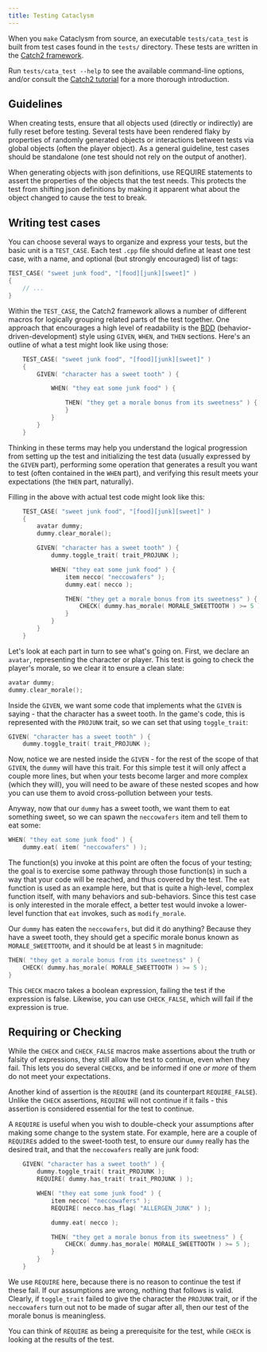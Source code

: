 ```yaml
---
title: Testing Cataclysm
---
```


When you `make` Cataclysm from source, an executable `tests/cata_test` is built from test cases
found in the `tests/` directory. These tests are written in the
[Catch2 framework](https://github.com/catchorg/Catch2).

Run `tests/cata_test --help` to see the available command-line options, and/or consult the
[Catch2 tutorial](https://github.com/catchorg/Catch2/blob/devel/docs/tutorial.md) for a more
thorough introduction.

## Guidelines

When creating tests, ensure that all objects used (directly or indirectly) are fully reset before
testing. Several tests have been rendered flaky by properties of randomly generated objects or
interactions between tests via global objects (often the player object). As a general guideline,
test cases should be standalone (one test should not rely on the output of another).

When generating objects with json definitions, use REQUIRE statements to assert the properties of
the objects that the test needs. This protects the test from shifting json definitions by making it
apparent what about the object changed to cause the test to break.

## Writing test cases

You can choose several ways to organize and express your tests, but the basic unit is a `TEST_CASE`.
Each test `.cpp` file should define at least one test case, with a name, and optional (but strongly
encouraged) list of tags:

```cpp
TEST_CASE( "sweet junk food", "[food][junk][sweet]" )
{
    // ...
}
```

Within the `TEST_CASE`, the Catch2 framework allows a number of different macros for logically
grouping related parts of the test together. One approach that encourages a high level of
readability is the [BDD](https://en.wikipedia.org/wiki/Behavior-driven_development)
(behavior-driven-development) style using `GIVEN`, `WHEN`, and `THEN` sections. Here's an outline of
what a test might look like using those:

```cpp
    TEST_CASE( "sweet junk food", "[food][junk][sweet]" )
    {
        GIVEN( "character has a sweet tooth" ) {

            WHEN( "they eat some junk food" ) {

                THEN( "they get a morale bonus from its sweetness" ) {
                }
            }
        }
    }
```

Thinking in these terms may help you understand the logical progression from setting up the test and
initializing the test data (usually expressed by the `GIVEN` part), performing some operation that
generates a result you want to test (often contained in the `WHEN` part), and verifying this result
meets your expectations (the `THEN` part, naturally).

Filling in the above with actual test code might look like this:

```cpp
    TEST_CASE( "sweet junk food", "[food][junk][sweet]" )
    {
        avatar dummy;
        dummy.clear_morale();

        GIVEN( "character has a sweet tooth" ) {
            dummy.toggle_trait( trait_PROJUNK );

            WHEN( "they eat some junk food" ) {
                item necco( "neccowafers" );
                dummy.eat( necco );

                THEN( "they get a morale bonus from its sweetness" ) {
                    CHECK( dummy.has_morale( MORALE_SWEETTOOTH ) >= 5 );
                }
            }
        }
    }
```

Let's look at each part in turn to see what's going on. First, we declare an `avatar`, representing
the character or player. This test is going to check the player's morale, so we clear it to ensure a
clean slate:

```cpp
avatar dummy;
dummy.clear_morale();
```

Inside the `GIVEN`, we want some code that implements what the `GIVEN` is saying - that the
character has a sweet tooth. In the game's code, this is represented with the `PROJUNK` trait, so we
can set that using `toggle_trait`:

```cpp
GIVEN( "character has a sweet tooth" ) {
    dummy.toggle_trait( trait_PROJUNK );
```

Now, notice we are nested inside the `GIVEN` - for the rest of the scope of that `GIVEN`, the
`dummy` will have this trait. For this simple test it will only affect a couple more lines, but when
your tests become larger and more complex (which they will), you will need to be aware of these
nested scopes and how you can use them to avoid cross-pollution between your tests.

Anyway, now that our `dummy` has a sweet tooth, we want them to eat something sweet, so we can spawn
the `neccowafers` item and tell them to eat some:

```cpp
WHEN( "they eat some junk food" ) {
    dummy.eat( item( "neccowafers" ) );
```

The function(s) you invoke at this point are often the focus of your testing; the goal is to
exercise some pathway through those function(s) in such a way that your code will be reached, and
thus covered by the test. The `eat` function is used as an example here, but that is quite a
high-level, complex function itself, with many behaviors and sub-behaviors. Since this test case is
only interested in the morale effect, a better test would invoke a lower-level function that `eat`
invokes, such as `modify_morale`.

Our `dummy` has eaten the `neccowafers`, but did it do anything? Because they have a sweet tooth,
they should get a specific morale bonus known as `MORALE_SWEETTOOTH`, and it should be at least `5`
in magnitude:

```cpp
THEN( "they get a morale bonus from its sweetness" ) {
    CHECK( dummy.has_morale( MORALE_SWEETTOOTH ) >= 5 );
}
```

This `CHECK` macro takes a boolean expression, failing the test if the expression is false.
Likewise, you can use `CHECK_FALSE`, which will fail if the expression is true.

## Requiring or Checking

While the `CHECK` and `CHECK_FALSE` macros make assertions about the truth or falsity of
expressions, they still allow the test to continue, even when they fail. This lets you do several
`CHECK`s, and be informed if one _or more_ of them do not meet your expectations.

Another kind of assertion is the `REQUIRE` (and its counterpart `REQUIRE_FALSE`). Unlike the `CHECK`
assertions, `REQUIRE` will not continue if it fails - this assertion is considered essential for the
test to continue.

A `REQUIRE` is useful when you wish to double-check your assumptions after making some change to the
system state. For example, here are a couple of `REQUIRE`s added to the sweet-tooth test, to ensure
our `dummy` really has the desired trait, and that the `neccowafers` really are junk food:

```cpp
    GIVEN( "character has a sweet tooth" ) {
        dummy.toggle_trait( trait_PROJUNK );
        REQUIRE( dummy.has_trait( trait_PROJUNK ) );

        WHEN( "they eat some junk food" ) {
            item necco( "neccowafers" );
            REQUIRE( necco.has_flag( "ALLERGEN_JUNK" ) );

            dummy.eat( necco );

            THEN( "they get a morale bonus from its sweetness" ) {
                CHECK( dummy.has_morale( MORALE_SWEETTOOTH ) >= 5 );
            }
        }
    }
```

We use `REQUIRE` here, because there is no reason to continue the test if these fail. If our
assumptions are wrong, nothing that follows is valid. Clearly, if `toggle_trait` failed to give the
character the `PROJUNK` trait, or if the `neccowafers` turn out not to be made of sugar after all,
then our test of the morale bonus is meaningless.

You can think of `REQUIRE` as being a prerequisite for the test, while `CHECK` is looking at the
results of the test.

